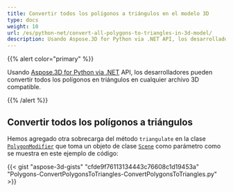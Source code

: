 ```yaml
---
title: Convertir todos los polígonos a triángulos en el modelo 3D
type: docs
weight: 10
url: /es/python-net/convert-all-polygons-to-triangles-in-3d-model/
description: Usando Aspose.3D for Python via .NET API, los desarrolladores pueden convertir todos los polígonos en triángulos en cualquier archivo 3D compatible.
---
```

{{% alert color="primary" %}}

Usando [Aspose.3D for Python via .NET](http://products.aspose.com/3d/net) API, los desarrolladores pueden convertir todos los polígonos en triángulos en cualquier archivo 3D compatible.

{{% /alert %}}
##  **Convertir todos los polígonos a triángulos**
Hemos agregado otra sobrecarga del método `triangulate` en la clase [`PolygonModifier`](https://reference.aspose.com/3d/net/aspose.threed.entities/polygonmodifier) que toma un objeto de clase [`Scene`](https://reference.aspose.com/3d/net/aspose.threed/scene) como parámetro como se muestra en este ejemplo de código:

{{< gist "aspose-3d-gists" "cfde9f76113134443c76608c1d19453a" "Polygons-ConvertPolygonsToTriangles-ConvertPolygonsToTriangles.py" >}}
